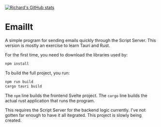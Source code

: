 [![Richard's GitHub stats](https://github-readme-stats.vercel.app/api?username=raguay)](https://github.com/anuraghazra/github-readme-stats)

# EmailIt

A simple program for sending emails quickly through the Script Server. This version is mostly an exercise to learn Tauri and Rust.

For the first time, you need to download the libraries used by:

```sh
npm install
```

To build the full project, you run:

```sh
npm run build
cargo tauri build
```

The `npm` line builds the frontend Svelte project. The `cargo` line builds the actual rust application that runs the program. 

This requires the Script Server for the backend logic currently. I've not gotten far enough to have it all itegrated. This project is slowly being created.

